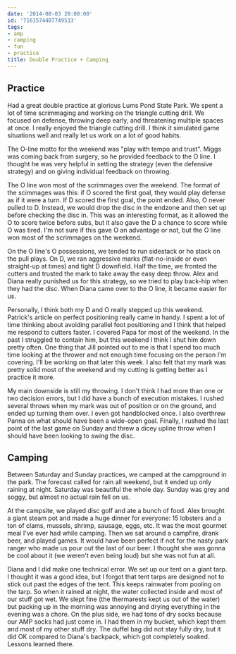 ```yaml
---
date: '2014-08-03 20:00:00'
id: '7161574407749533'
tags:
- amp
- camping
- fun
- practice
title: Double Practice + Camping
---
```


## Practice

Had a great double practice at glorious Lums Pond State Park. We spent a lot of time scrimmaging and working on the triangle cutting drill. We focused on defense, throwing deep early, and threatening multiple spaces at once. I really enjoyed the triangle cutting drill. I think it simulated game situations well and really let us work on a lot of good habits. 

The O-line motto for the weekend was "play with tempo and trust". Miggs was coming back from surgery, so he provided feedback to the O line. I thought he was very helpful in setting the strategy (even the defensive strategy) and on giving individual feedback on throwing. 

The O line won most of the scrimmages over the weekend. The format of the scimmages was this: if O scored the first goal, they would play defense as if it were a turn. If D scored the first goal, the point ended. Also, O never pulled to D. Instead, we would drop the disc in the endzone and then set up before checking the disc in. This was an interesting format, as it allowed the O to score twice before subs, but it also gave the D a chance to score while O was tired. I'm not sure if this gave O an advantage or not, but the O line won most of the scrimmages on the weekend. 

On the O line's O possessions, we tended to run sidestack or ho stack on the pull plays. On D, we ran aggressive marks (flat-no-inside or even straight-up at times) and tight D downfield. Half the time, we fronted the cutters and trusted the mark to take away the easy deep throw. Alex and Diana really punished us for this strategy, so we tried to play back-hip when they had the disc. When Diana came over to the O line, it became easier for us. 

Personally, I think both my D and O really stepped up this weekend. Patrick's article on perfect positioning really came in handy. I spent a lot of time thinking about avoiding parallel foot positioning and I think that helped me respond to cutters faster. I covered Papa for most of the weekend. In the past I struggled to contain him, but this weekend I think I shut him down pretty often. One thing that Jill pointed out to me is that I spend too much time looking at the thrower and not enough time focusing on the person I'm covering. I'll be working on that later this week. I also felt that my mark was pretty solid most of the weekend and my cutting is getting better as I practice it more.

My main downside is still my throwing. I don't think I had more than one or two decision errors, but I did have a bunch of execution mistakes. I rushed several throws when my mark was out of position or on the ground, and ended up turning them over. I even got handblocked once. I also overthrew Panna on what should have been a wide-open goal. Finally, I rushed the last point of the last game on Sunday and threw a dicey upline throw when I should have been looking to swing the disc. 


## Camping

Between Saturday and Sunday practices, we camped at the campground in the park. The forecast called for rain all weekend, but it ended up only raining at night. Saturday was beautiful the whole day. Sunday was grey and soggy, but almost no actual rain fell on us. 

At the campsite, we played disc golf and ate a bunch of food. Alex brought a giant steam pot and made a huge dinner for everyone: 15 lobsters and a ton of clams, mussels, shrimp, sausage, eggs, etc. It was the most gourmet meal I've ever had while camping. Then we sat around a campfire, drank beer, and played games. It would have been perfect if not for the nasty park ranger who made us pour out the last of our beer. I thought she was gonna be cool about it (we weren't even being loud) but she was not fun at all.

Diana and I did make one technical error. We set up our tent on a giant tarp. I thought it was a good idea, but I forgot that tent tarps are designed not to stick out past the edges of the tent. This keeps rainwater from pooling on the tarp. So when it rained at night, the water collected inside and most of our stuff got wet. We slept fine (the thermarests kept us out of the water) but packing up in the morning was annoying and drying everything in the evening was a chore. On the plus side, we had tons of dry socks because our AMP socks had just come in. I had them in my bucket, which kept them and most of my other stuff dry. The duffel bag did not stay fully dry, but it did OK compared to Diana's backpack, which got completely soaked. Lessons learned there.

